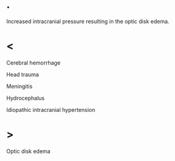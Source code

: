 # .

Increased intracranial pressure resulting in the optic disk edema.

# <

Cerebral hemorrhage

Head trauma

Meningitis

Hydrocephalus

Idiopathic intracranial hypertension

# >

Optic disk edema
